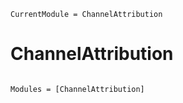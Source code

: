 ```@meta
CurrentModule = ChannelAttribution
```

# ChannelAttribution

```@index
```

```@autodocs
Modules = [ChannelAttribution]
```
